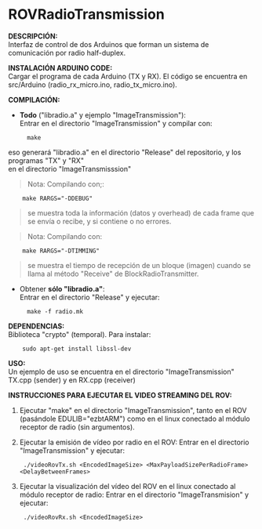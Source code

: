 # ROVRadioTransmission
**DESCRIPCIÓN:**  
Interfaz de control de dos Arduinos que forman un sistema de comunicación por radio half-duplex.

**INSTALACIÓN ARDUINO CODE:**  
Cargar el programa de cada Arduino (TX y RX). El código se encuentra en src/Arduino (radio_rx_micro.ino, radio_tx_micro.ino).

**COMPILACIÓN:**
* **Todo** ("libradio.a" y ejemplo "ImageTransmission"):  
Entrar en el directorio "ImageTransmission" y compilar con: 

		make
eso generará "libradio.a" en el directorio "Release" del repositorio, y los programas "TX" y "RX"  
en el directorio "ImageTransmisssion"
>Nota: Compilando con;:

		make RARGS="-DDEBUG"
>se muestra toda la información (datos y overhead) de cada frame que se envía o recibe, y si contiene
o no errores.

>Nota: Compilando con: 

		make RARGS="-DTIMMING"
>se muestra el tiempo de recepción de un bloque (imagen) cuando se  
>llama al método "Receive" de BlockRadioTransmitter.

* Obtener **sólo "libradio.a"**:  
Entrar en el directorio "Release" y ejecutar:  

		make -f radio.mk


**DEPENDENCIAS:**  
Biblioteca "crypto" (temporal). Para instalar:

		sudo apt-get install libssl-dev 

**USO:**  
Un ejemplo de uso se encuentra en el directorio "ImageTransmission" TX.cpp (sender) y en RX.cpp (receiver) 


**INSTRUCCIONES PARA EJECUTAR EL VIDEO STREAMING DEL ROV:**   

1. Ejecutar "make" en el directorio "ImageTransmission", tanto en el ROV (pasándole EDULIB="ezbtARM") como en el linux conectado al módulo receptor de radio (sin argumentos).  
2. Ejecutar la emisión de vídeo por radio en el ROV: Entrar en el directorio "ImageTransmission" y ejecutar:

        ./videoRovTx.sh <EncodedImageSize> <MaxPayloadSizePerRadioFrame> <DelayBetweenFrames>
3. Ejecutar la visualización del vídeo del ROV en el linux conectado al módulo receptor de radio: Entrar en el directorio "ImageTransmision" y ejecutar:

	    ./videoRovRx.sh <EncodedImageSize>
